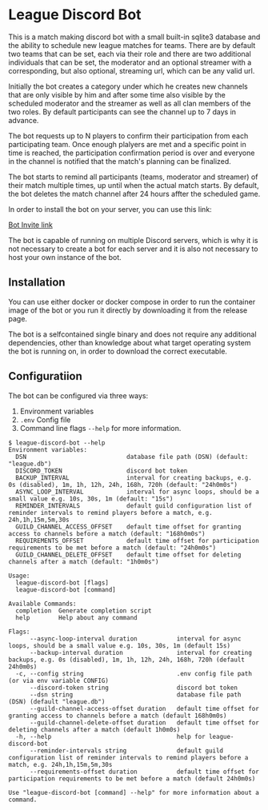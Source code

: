 # League Discord Bot

This is a match making discord bot with a small built-in sqlite3 database and the ability to schedule new league matches for teams.
There are by default two teams that can be set, each via their role and there are two additional individuals that can be set, the moderator and an optional streamer with a corresponding, but also optional, streaming url, which can be any valid url.

Initially the bot creates a category under which he creates new channels that are only visible by him and after some time also visible by the scheduled moderator and the streamer as well as all clan members of the two roles.
By default participants can see the channel up to 7 days in advance.

The bot requests up to N players to confirm their participation from each participating team.
Once enough plalyers are met and a specific point in time is reached, the participation confirmation period is over and everyone in the channel is notified that the match's planning can be finalized.

The bot starts to remind all participants (teams, moderator and streamer) of their match multiple times, up until when the actual match starts.
By default, the bot deletes the match channel after 24 hours affter the scheduled game.

In order to install the bot on your server, you can use this link:

[Bot Invite link](https://discord.com/oauth2/authorize?client_id=1370994546799804426&permissions=1707535384444016&integration_type=0&scope=bot)

The bot is capable of running on multiple Discord servers, which is why it is not necessary to create a bot for each server and it is also not necessary to host your own instance of the bot.

## Installation

You can use either docker or docker compose in order to run the container image of the bot or you run it directly by downloading it from the release page.

The bot is a selfcontained single binary and does not require any additional dependencies, other than knowledge about what target operating system the bot is running on, in order to download the correct executable.

## Configuratiion

The bot can be configured via three ways:

1. Environment variables
2. `.env` Config file
3. Command line flags `--help` for more information.

```shell
$ league-discord-bot --help
Environment variables:
  DSN                            database file path (DSN) (default: "league.db")
  DISCORD_TOKEN                  discord bot token
  BACKUP_INTERVAL                interval for creating backups, e.g. 0s (disabled), 1m, 1h, 12h, 24h, 168h, 720h (default: "24h0m0s")
  ASYNC_LOOP_INTERVAL            interval for async loops, should be a small value e.g. 10s, 30s, 1m (default: "15s")
  REMINDER_INTERVALS             default guild configuration list of reminder intervals to remind players before a match, e.g. 24h,1h,15m,5m,30s
  GUILD_CHANNEL_ACCESS_OFFSET    default time offset for granting access to channels before a match (default: "168h0m0s")
  REQUIREMENTS_OFFSET            default time offset for participation requirements to be met before a match (default: "24h0m0s")
  GUILD_CHANNEL_DELETE_OFFSET    default time offset for deleting channels after a match (default: "1h0m0s")

Usage:
  league-discord-bot [flags]
  league-discord-bot [command]

Available Commands:
  completion  Generate completion script
  help        Help about any command

Flags:
      --async-loop-interval duration           interval for async loops, should be a small value e.g. 10s, 30s, 1m (default 15s)
      --backup-interval duration               interval for creating backups, e.g. 0s (disabled), 1m, 1h, 12h, 24h, 168h, 720h (default 24h0m0s)
  -c, --config string                          .env config file path (or via env variable CONFIG)
      --discord-token string                   discord bot token
      --dsn string                             database file path (DSN) (default "league.db")
      --guild-channel-access-offset duration   default time offset for granting access to channels before a match (default 168h0m0s)
      --guild-channel-delete-offset duration   default time offset for deleting channels after a match (default 1h0m0s)
  -h, --help                                   help for league-discord-bot
      --reminder-intervals string              default guild configuration list of reminder intervals to remind players before a match, e.g. 24h,1h,15m,5m,30s
      --requirements-offset duration           default time offset for participation requirements to be met before a match (default 24h0m0s)

Use "league-discord-bot [command] --help" for more information about a command.
```

